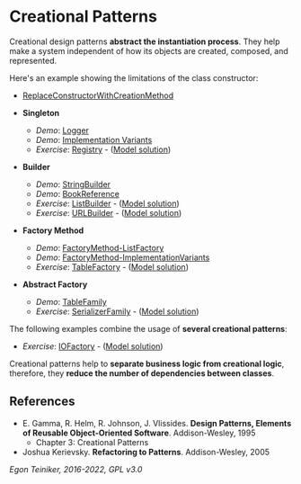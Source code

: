 # Creational Patterns

Creational design patterns **abstract the instantiation process**.
They help make a system independent of how its objects are created, composed, 
and represented.

Here's an example showing the limitations of the class constructor:
* [ReplaceConstructorWithCreationMethod](ReplaceConstructorWithCreationMethod)

* **Singleton**
    * _Demo_: [Logger](singleton/Singleton-Logger)
    * _Demo_: [Implementation Variants](singleton/Singleton-ImplementationVariants)
    * _Exercise_: [Registry](singleton/Singleton-Registry-Exercise) - ([Model solution](singleton/Singleton-Registry))

* **Builder** 
    * _Demo_: [StringBuilder](builder/Builder-StringBuilder)
    * _Demo_: [BookReference](builder/Builder-BookReference)
    * _Exercise_: [ListBuilder](builder/Builder-ListBuilder-Exercise) - ([Model solution](builder/Builder-ListBuilder))
    * _Exercise_: [URLBuilder](builder/Builder-URLBuilder-Exercise) - ([Model solution](builder/Builder-URLBuilder))
    
* **Factory Method**
    * _Demo_: [FactoryMethod-ListFactory](factory-method/FactoryMethod-ListFactory)
    * _Demo_: [FactoryMethod-ImplementationVariants](factory-method/FactoryMethod-ImplementationVariants)
    * _Exercise_: [TableFactory](factory-method/FactoryMethod-TableFactory-Exercise) - ([Model solution](factory-method/FactoryMethod-TableFactory)) 
    
* **Abstract Factory**
    * _Demo_: [TableFamily](abstract-factory/AbstractFactory-TableFamily)
    * _Exercise_: [SerializerFamily](abstract-factory/AbstractFactory-SerializerFamily-Exercise) - ([Model solution](AbstractFactory-SerializerFamily))

The following examples combine the usage of **several creational patterns**:

* _Exercise_: [IOFactory](CreationalPatterns-IOFactory-Exercise) - ([Model solution](CreationalPatterns-IOFactory))


Creational patterns help to **separate business logic from creational logic**,
therefore, they **reduce the number of dependencies between classes**.

## References
* E. Gamma, R. Helm, R. Johnson, J. Vlissides. **Design Patterns, Elements of Reusable Object-Oriented Software**. Addison-Wesley, 1995
  * Chapter 3: Creational Patterns 
* Joshua Kerievsky. **Refactoring to Patterns**. Addison-Wesley, 2005


*Egon Teiniker, 2016-2022, GPL v3.0*
